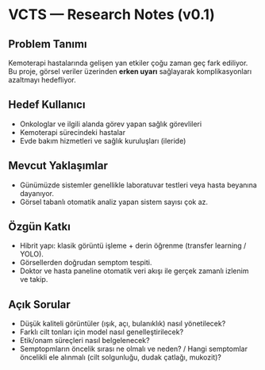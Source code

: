 # VCTS — Research Notes (v0.1)

## Problem Tanımı
Kemoterapi hastalarında gelişen yan etkiler çoğu zaman geç fark ediliyor. Bu proje, görsel veriler üzerinden **erken uyarı** sağlayarak komplikasyonları azaltmayı hedefliyor.

## Hedef Kullanıcı
- Onkologlar ve ilgili alanda görev yapan sağlık görevlileri
- Kemoterapi sürecindeki hastalar
- Evde bakım hizmetleri ve sağlık kuruluşları (ileride)

## Mevcut Yaklaşımlar
- Günümüzde sistemler genellikle laboratuvar testleri veya hasta beyanına dayanıyor.
- Görsel tabanlı otomatik analiz yapan sistem sayısı çok az.

## Özgün Katkı
- Hibrit yapı: klasik görüntü işleme + derin öğrenme (transfer learning / YOLO).
- Görsellerden doğrudan semptom tespiti.
- Doktor ve hasta paneline otomatik veri akışı ile gerçek zamanlı izlenim ve takip.

## Açık Sorular
- Düşük kaliteli görüntüler (ışık, açı, bulanıklık) nasıl yönetilecek?
- Farklı cilt tonları için model nasıl genelleştirilecek?
- Etik/onam süreçleri nasıl belgelenecek?
- Semptopmların öncelik sırası ne olmalı ve neden? / Hangi semptomlar öncelikli ele alınmalı (cilt solgunluğu, dudak çatlağı, mukozit)?

